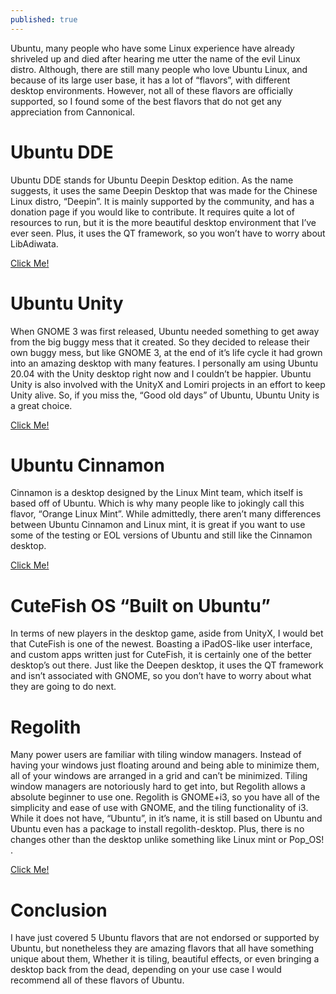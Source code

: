 ```yaml
---
published: true
---
```

Ubuntu, many people who have some Linux experience have already shriveled up and died after hearing me utter the name of the evil Linux distro. Although, there are still many people who love Ubuntu Linux, and because of its large user base, it has a lot of “flavors”, with different desktop environments. However, not all of these flavors are officially supported, so I found some of the best flavors that do not get any appreciation from Cannonical. 

# Ubuntu DDE 

Ubuntu DDE stands for Ubuntu Deepin Desktop edition. As the name suggests, it uses the same Deepin Desktop that was made for the Chinese Linux distro, “Deepin”. It is mainly supported by the community, and has a donation page if you would like to contribute. It requires quite a lot of resources to run, but it is the more beautiful desktop environment that I’ve ever seen. Plus, it uses the QT framework, so you won’t have to worry about LibAdiwata. 

[Click Me!](https://ubuntudde.com/)

# Ubuntu Unity

When GNOME 3 was first released, Ubuntu needed something to get away from the big buggy mess that it created. So they decided to release their own buggy mess, but like GNOME 3, at the end of it’s life cycle it had grown into an amazing desktop with many features. I personally am using Ubuntu 20.04 with the Unity desktop right now and I couldn’t be happier. Ubuntu Unity is also involved with the UnityX and Lomiri projects in an effort to keep Unity alive. So, if you miss the, “Good old days” of Ubuntu, Ubuntu Unity is a great choice. 

[Click Me!](https://ubuntuunity.org/)

# Ubuntu Cinnamon 

Cinnamon is a desktop designed by the Linux Mint team, which itself is based off of Ubuntu. Which is why many people like to jokingly call this flavor, “Orange Linux Mint”. 	While admittedly, there aren’t many differences between Ubuntu Cinnamon and Linux mint, it is great if you want to use some of the testing or EOL versions of Ubuntu and still like the Cinnamon desktop. 

[Click Me!](https://ubuntucinnamon.org/)

# CuteFish OS “Built on Ubuntu” 

In terms of new players in the desktop game, aside from UnityX, I would bet that CuteFish is one of the newest. Boasting a iPadOS-like user interface, and custom apps written just for CuteFish, it is certainly one of the better desktop’s out there. Just like the Deepen desktop, it uses the QT framework and isn’t associated with GNOME, so you don’t have to worry about what they are going to do next. 

# Regolith 

Many power users are familiar with tiling window managers. Instead of having your windows just floating around and being able to minimize them, all of your windows are arranged in a grid and can’t be minimized. Tiling window managers are notoriously hard to get into, but Regolith allows a absolute beginner to use one. Regolith is GNOME+i3, so you have all of the simplicity and ease of use with GNOME, and the tiling functionality of i3.  While it does not have, “Ubuntu”, in it’s name, it is still based on Ubuntu and Ubuntu even has a package to install regolith-desktop. Plus, there is no changes other than the desktop unlike something like Linux mint or Pop_OS! . 

[Click Me!](https://regolith-linux.org/)

# Conclusion 

I have just covered 5 Ubuntu flavors that are not endorsed or supported by Ubuntu, but nonetheless they are amazing flavors that all have something unique about them, Whether it is tiling, beautiful effects, or even bringing a desktop back from the dead, depending on your use case I would recommend all of these flavors of Ubuntu.

